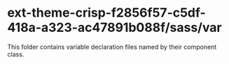 # ext-theme-crisp-f2856f57-c5df-418a-a323-ac47891b088f/sass/var

This folder contains variable declaration files named by their component class.
